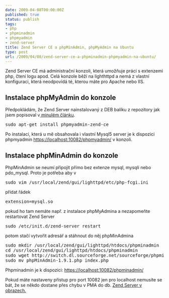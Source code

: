 ```yaml
---
date: 2009-04-08T00:00:00Z
published: true
status: publish
tags:
- php
- phpminadmin
- phpmyadmin
- zend-server
title: Zend Server CE a phpMinAdmin, phpMyAdmin na Ubuntu
type: post
url: /2009/04/08/zend-server-ce-a-phpminadmin-phpmyadmin-na-ubuntu/
---
```


Zend Server CE má administrační konzoli, která umožňuje práci s extenzemi php, čtení logu apod. Celá konzole běží na lighthttpd a nemá z vlastní konfiguraci, která neodpovídá té, kterou máte pro Apache nebo IIS.
<h2>Instalace phpMyAdmin do konzole</h2>
Předpokládám, že Zend Server nainstalovaný z DEB balíku z repozitory jak jsem popisoval v<a href="http://blog.prskavec.net/2009/04/ubuntu-centos-5-a-php-529-v-zend-server-ce/"> minulém článku</a>.
<pre>sudo apt-get install phpmyadmin-zend-ce</pre>
Po instalaci, která u mě obsahovala i vlastní Mysql5 server je k dispozici phpmyadmin <a href="https://localhost:10082/phpmyadmin/">https://localhost:10082/phpmyadmin/</a> v konzoli.

<h2>Instalace phpMinAdmin do konzole</h2>
PhpMinAdmin se neumí připojit přímo bez extenze mysql, mysqli nebo pdo_mysql. Proto je potřeba aby v 
<pre>sudo vim /usr/local/zend/gui/lighttpd/etc/php-fcgi.ini</pre>
přidat řádek
<pre>extension=mysql.so</pre>
pokud ho tam nemáte např. z instalace phpMyAdmina a nezapomeňte restartovat Zend Server
<pre>sudo /etc/init.d/zend-server restart</pre>
potom stačí vytvořit adresář a stáhnout do něj phpMinAdmina
<pre>
sudo mkdir /usr/local/zend/gui/lighttpd/htdocs/phpminadmin
cd /usr/local/zend/gui/lighttpd/htdocs/phpminadmin
sudo wget http://switch.dl.sourceforge.net/sourceforge/phpminadmin/phpMinAdmin-1.9.1.php
sudo mv phpMinAdmin-1.9.1.php index.php
</pre>
Phpminadmin je k dispozici: <a href="https://localhost:10082/phpminadmin/">https://localhost:10082/phpminadmin/</a>

Pokud máte nastaveny přístup pro port 10082 jen pro localhost nemusíte se bát, že se někdo dostane přes chybu v  PMA do db. <a href="http://www.flickr.com/photos/abtris/sets/72157616497712368/">Zend Server v obrazech. </a>
